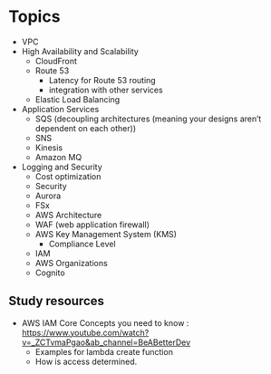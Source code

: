 # Topics

- VPC
- High Availability and Scalability
  - CloudFront
  - Route 53
    - Latency for Route 53 routing
    - integration with other services
  - Elastic Load Balancing
- Application Services
  - SQS (decoupling architectures (meaning your designs aren’t dependent on each other))
  - SNS
  - Kinesis
  - Amazon MQ
- Logging and Security
  - Cost optimization
  - Security
  - Aurora
  - FSx
  - AWS Architecture
  - WAF (web application firewall)
  - AWS Key Management System (KMS)
    - Compliance Level
  - IAM
  - AWS Organizations
  - Cognito


## Study resources

- AWS IAM Core Concepts you need to know : https://www.youtube.com/watch?v=_ZCTvmaPgao&ab_channel=BeABetterDev
  - Examples for lambda create function
  - How is access determined.

